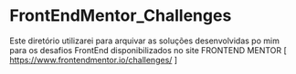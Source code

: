 # FrontEndMentor_Challenges

Este diretório utilizarei para arquivar as soluções desenvolvidas po mim para os desafios FrontEnd disponibilizados no site FRONTEND MENTOR [ https://www.frontendmentor.io/challenges/ ]
